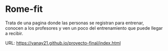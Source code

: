 # Rome-fit

Trata de una pagina donde las personas se registran para entrenar, conocen a los profesores y ven un poco del entrenamiento que puede llegar a recibir.

URL: https://yanay21.github.io/proyecto-final/index.html

